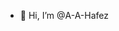 - 👋 Hi, I’m @A-A-Hafez

<!---
A-A-Hafez/A-A-Hafez is a ✨ special ✨ repository because its `README.md` (this file) appears on your GitHub profile.
You can click the Preview link to take a look at your changes.
--->
